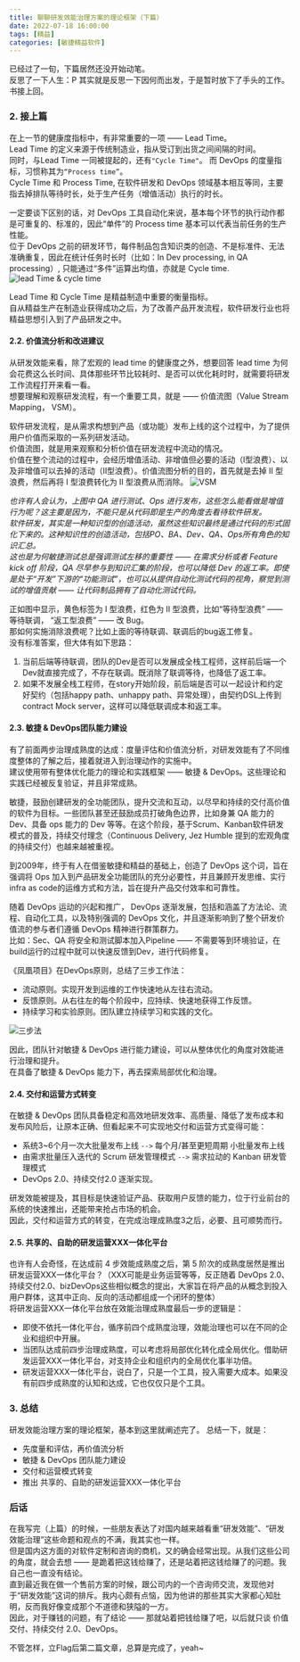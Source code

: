 ```yaml
---
title: 聊聊研发效能治理方案的理论框架（下篇）    
date: 2022-07-18 16:00:00  
tags: [精益]   
categories: [敏捷精益软件]  
---
```


已经过了一旬，下篇居然还没开始动笔。  
反思了一下人生：P 其实就是反思一下因何而出发，于是暂时放下了手头的工作。  
书接上回。

<!-- more -->

### 2. 接上篇
在上一节的健康度指标中，有非常重要的一项 —— Lead Time。  
Lead Time 的定义来源于传统制造业，指从受订到出货之间间隔的时间。  
同时，与Lead Time 一同被提起的，还有`"Cycle Time"`。 而 DevOps 的度量指标，习惯称其为`“Process time”`。  
Cycle Time 和 Process Time, 在软件研发和 DevOps 领域基本相互等同，主要指去掉排队等待时长，处于生产任务（增值活动）执行的时长。

一定要谈下区别的话，对 DevOps 工具自动化来说，基本每个环节的执行动作都是可重复的、标准的，因此“单件”的 Process time 基本可以代表当前任务的生产性能。  
位于 DevOps 之前的研发环节，每件制品包含知识类的创造、不是标准件、无法准确重复，因此在统计任务时长时（比如：In Dev processing, in QA processing）, 只能通过“多件”运算出均值，亦就是 Cycle time.  
![lead Time & cycle time](./聊聊研发效能治理方案的理论框架（下篇）/lead&cycle_time.png)

Lead Time 和 Cycle Time 是精益制造中重要的衡量指标。  
自从精益生产在制造业获得成功之后，为了改善产品开发流程，软件研发行业也将精益思想引入到了产品研发之中。

#### 2.2. 价值流分析和改进建议
从研发效能来看，除了宏观的 lead time 的健康度之外，想要回答 lead time 为何会花费这么长时间、具体那些环节比较耗时、是否可以优化耗时时，就需要将研发工作流程打开来看一看。  
想要理解和观察研发流程，有一个重要工具，就是 —— 价值流图（Value Stream Mapping， VSM）。  

软件研发流程，是从需求构想到产品（或功能）发布上线的这个过程中，为了提供用户价值而采取的一系列研发活动。  
价值流图，就是用来观察和分析价值在研发流程中流动的情况。  
价值在整个流动的过程中，会经历增值活动、非增值但必要的活动（I型浪费）、以及非增值可以去掉的活动（II型浪费）。价值流图分析的目的，首先就是去掉 II 型浪费，然后再将 I 型浪费转化为 II 型浪费从而消除。
![VSM](./聊聊研发效能治理方案的理论框架（下篇）/vsm.png)

_也许有人会认为，上图中 QA 进行测试、Ops 进行发布，这些怎么能看做是增值行为呢？这主要是因为，不能只是从代码即是生产的角度去看待软件研发。  
软件研发，其实是一种知识型的创造活动，虽然这些知识最终是通过代码的形式固化下来的。这种知识性的创造活动，包括PO、BA、Dev、QA、Ops所有角色的知识汇总。  
这也是为何敏捷测试总是强调测试左移的重要性 —— 在需求分析或者 Feature kick off 阶段，QA 尽早参与到知识汇集的阶段，也可以降低 Dev 的返工率。即使是处于“开发”下游的“功能测试”，也可以从提供自动化测试代码的视角，察觉到测试的增值贡献 —— 让代码制品拥有了自动化测试代码。_  

正如图中显示，黄色标签为 I 型浪费，红色为 II 型浪费，比如“等待型浪费” —— 等待联调， “返工型浪费” —— 改 Bug。    
那如何实施消除浪费呢？比如上面的等待联调、联调后的bug返工修复。    
没有标准答案，但大体有如下思路：  
1. 当前后端等待联调，团队的Dev是否可以发展成全栈工程师，这样前后端一个Dev就直接完成了，不存在联调。既消除了联调等待，也降低了返工率。  
2. 如果不发展全栈工程师，在story开始阶段，前后端是否可以一起设计和约定好契约（包括happy path、unhappy path、异常处理），由契约DSL上传到contract Mock server，这样可以降低联调成本和返工率。  

#### 2.3. 敏捷 & DevOps团队能力建设
有了前面两步治理成熟度的达成：度量评估和价值流分析，对研发效能有了不同维度整体的了解之后，接着就进入到治理动作的实施中。  
建议使用带有整体优化能力的理论和实践框架 —— 敏捷 & DevOps。这些理论和实践已经被反复验证，并且非常成熟。

敏捷，鼓励创建研发的全功能团队，提升交流和互动，以尽早和持续的交付高价值的软件为目标。一些团队甚至还鼓励成员打破角色边界，比如身兼 QA 能力的 Dev、具备 ops 能力的 Dev 等等。在这个阶段，基于Scrum、Kanban软件研发模式的普及，持续交付理念（Continuous Delivery, Jez Humble 提到的宏观角度的持续交付）也越来越被重视。  

到2009年，终于有人在借鉴敏捷和精益的基础上，创造了 DevOps 这个词，旨在强调将 Ops 加入到产品研发全功能团队的充分必要性，并且兼顾开发思维、实行 infra as code的运维方式和方法，旨在提升产品交付效率和可靠性。  

随着 DevOps 运动的兴起和推广， DevOps 逐渐发展，包括和涵盖了方法论、流程、自动化工具，以及特别强调的 DevOps 文化，并且逐渐影响到了整个研发价值流的参与者们遵循 DevOps 精神进行群策群力。  
比如：Sec、QA 将安全和测试脚本加入Pipeline —— 不需要等到环境验证，在build运行的过程中就可以快速反馈到Dev，进行代码修复。  

《凤凰项目》在DevOps原则，总结了三步工作法：  

- 流动原则。实现开发到运维的工作快速地从左往右流动。
- 反馈原则。从右往左的每个阶段中，应持续、快速地获得工作反馈。
- 持续学习和实验原则。团队建立持续学习和实践的文化。

![三步法](./聊聊研发效能治理方案的理论框架（下篇）/three-steps-method.png)

因此，团队针对敏捷 & DevOps 进行能力建设，可以从整体优化的角度对效能进行治理和提升。  
在具备了敏捷 & DevOps 能力下，再去探索局部优化和治理。  

#### 2.4. 交付和运营方式转变
在敏捷 & DevOps 团队具备稳定和高效地研发效率、高质量、降低了发布成本和发布风险后，让原本正确、但看起来不可实现地交付和运营方式变得可能：

-  系统3~6个月一次大批量发布上线 `-->` 每个月/甚至更短周期 小批量发布上线
-  由需求批量压入迭代的 Scrum 研发管理模式 `-->` 需求拉动的 Kanban 研发管理模式
-  DevOps 2.0、持续交付2.0 逐渐实现。

研发效能被提及，其目标是快速验证产品、获取用户反馈的能力，位于行业前台的系统的快速推出，还能带来抢占市场的机会。  
因此，交付和运营方式的转变，在完成治理成熟度3之后，必要、且可顺势而行。

#### 2.5. 共享的、自助的研发运营XXX一体化平台
也许有人会奇怪，在达成前 4 步效能成熟度之后，第 5 阶次的成熟度居然是推出 研发运营XXX一体化平台？（XXX可能是业务运营等等，反正随着 DevOps 2.0、持续交付2.0、bizDevOps这些相似概念的提出，大家旨在将产品的从概念到投入用户群体，这其中正向、反向的活动都组成一个闭环的整体）  
将研发运营XXX一体化平台放在效能治理成熟度最后一步的逻辑是：

- 即使不依托一体化平台，循序前四个成熟度治理，效能治理也可以在不同的企业和组织中开展。
- 当团队达成前四步治理成熟度，可以考虑将局部优化转化成全局优化。借助研发运营XXX一体化平台，对支持企业和组织内的全局优化事半功倍。
- 研发运营XXX一体化平台，说白了，只是一个工具，投入需要大成本。如果没有前四步成熟度的认知和达成，它也仅仅只是个工具。

### 3. 总结
研发效能治理方案的理论框架，基本到这里就阐述完了。
总结一下，就是：

- 先度量和评估，再价值流分析
- 敏捷 & DevOps 团队能力建设
- 交付和运营模式转变
- 推出 共享的、自助的研发运营XXX一体化平台

### 后话
在我写完（上篇）的时候，一些朋友表达了对国内越来越看重“研发效能”、“研发效能治理”这些命题和观点的不满，我其实也一样。  
但是国内这方面的对软件定制和咨询的商机，又的确会经常出现。从我们这些公司的角度，就会去想 —— 是跪着把这钱给赚了，还是站着把这钱给赚了的问题。我自己也一直没有结论。  
直到最近我在做一个售前方案的时候，跟公司内的一个咨询师交流，发现他对于“研发效能”这词的排斥。我内心颇有点恼，因为他讲的那些其实大家都心知肚明，反而我好像变成那个不道德和狭隘的一方。  
因此，对于赚钱的问题，有了结论 —— 那就站着把钱给赚了吧，以后就只谈 价值交付、持续交付 2.0、DevOps。  

不管怎样，立Flag后第二篇文章，总算是完成了，yeah~
